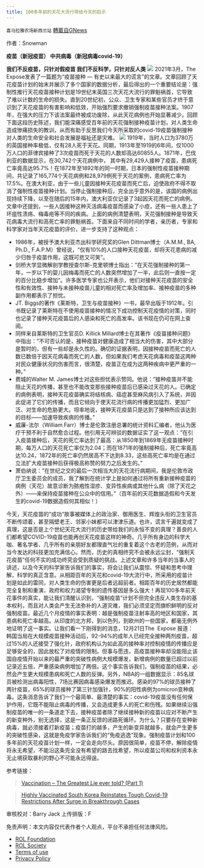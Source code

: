 ```yaml
---
title: 100多年前的天花大流行带给今天的启示
---
```

`喜马拉雅农场新西兰站` [轉載自GNews](https://gnews.org/zh-hans/1783226/)

作者：Snowman

**疫苗（新冠疫苗）
中共病毒（新冠病毒covid-19）**

**我们不反疫苗，只针对假疫苗
我们不反科学，只针对反人类**
![](https://assets.gnews.org/wp-content/uploads/2021/12/smallpox_vaccine_passports.jpg)
2021年3月，The Expose发表了一篇题为“疫苗接种 — 有史以来最大的谎言”的文章。文章回顾了天花疫苗计划的始末并展示了多个国家的数据分析，最后得出的一个重要结论是：强制性推行天花疫苗接种计划是19世纪末英国三次天花大流行的罪魁祸首，它导致了难以计数的生命的损失。直到20世纪初，公众、卫生专家和某些官员才终于意识到了天花疫苗的有害影响和低效，开始强烈要求撤销强制疫苗接种法案。1907年，在强大的压力下该法案最终被成功废除，从此天花病例也开始显著减少。回顾下面这段历史陈述，我们能深痛感受百年前的天花强制接种疫苗计划，对人类生命造成惨痛损失的教训，从而有助于反思我们今天所采取的covid-19疫苗强制接种对人类的生命安全和社会发展是福祉还是灾难。
![](https://assets.gnews.org/wp-content/uploads/2021/12/smallpox_vaccination2.jpg)
1919年，当时人口为3780万的英国接种率极低，仅有28人死于天花。同期，1913年至1919的6年间，仅1000万人口的菲律宾接种了3次疫苗而死于天花的人数却高达60855人。1871年，巴伐利亚的数据显示，在30,742个天花病例中， 其中有29,429人接种了疫苗，患病死亡率竟高达95.7%！在1872年至1892年的同一时期，日本的强制性疫苗接种期间，共记录了165,774个天花病例和28,979例死于天花的案例，患病死亡率为17.5%。在澳大利亚，由于一些儿童因接种天花疫苗而死亡后，迫使政府不得不取消了强制性疫苗接种计划。当停止强制接种后，完全出乎意外的是，该国的病例出现持续下降，以至在随后的15年内，澳大利亚仅记录了3起因天花而死亡的病例。文章中还提到，一些人因接种这种灭活病毒疫苗而感染了小痘，还有一些人患上了坏疽性溃疡、梅毒疮等不同的疾病。上面的病例清楚表明，天花强制接种是导致天花病毒大流行和高死亡率的罪魁祸首。下面来自不同时间的学者，亲历者，专家和科学家对当年天花疫苗的评价，进一步支持了这种观点：

- 1986年，被授予澳大利亚杰出科学研究奖的Glen Dittman博士（A.M.M., BA, Ph.D., F.A.P.M）曾经说，“仅有10%的人口接种天花疫苗，却将天花患病的减少归咎于疫苗作用，这既可悲又可笑”。
- 剑桥大学显微解剖学教授查尔斯-克里顿博士指出：”在天花强制接种的第一年，一岁以下的婴儿因梅毒而死亡的人数突然增加了一半，此后则一直按一定的百分比稳步增加“。许多医学专家也公开表示，他们对接种天花疫苗的安全性和有效性、接种与未接种疫苗儿童的相对死亡率及增加率、接种疫苗的多种副作用都表示了担忧。
- JT. Biggs的著作《莱斯特，卫生与疫苗接种》一书，最早出版于1912年。引书既记录了莱斯特在不使用疫苗接种的情况下成功控制天花疫情的对策，同时也记录了接种天花疫苗后的人感染和死亡的高发率。该书现在仍可在网上查阅。
- 同样来自莱斯特的卫生官员D. Killick Millard博士在其著作《疫苗接种问题》中指出：”不可否认的是，接种疫苗对健康造成了相当大的伤害，其中大部分是暂时的，但有一些却是永久性的。确切的证据表明，因接种疫苗而死亡的人数已数倍于因天花病毒而死亡的人数，但如果我们考虑天花病毒和疫苗这两种对民众健康状况的伤害而言，很清楚，疫苗正在成为这两种疾病中更严重的一种。”
- 费城的Walter M. James博士对这些担忧表示赞同。他说：”接种疫苗并不能阻止天花的传播，甚至也不能改变那些接种疫苗后已感染过天花的人。已确定的病例表明，接种天花疫苗确实将结核病、癌症甚至麻风病引入了系统，并因此促进了它们的传播，而且它倾向于使天花流行病的传播更加猛烈、更加广泛、对生命的危胁更大。坦率地说，接种天花疫苗只是达到了接种所应该达到的目标——加速导致疾病的传播。”
- 威廉-法尔（William Farr）博士是伦敦注册总署的统计资料汇编者，他认为医疗干预不利于自然愈合过程。他引用无可辨驳的数据证实了这一观点：”在引入疫苗接种后，天花的死亡率达到了最高：从1850年到1869年无疫苗接种时期，每万人口的天花死亡率仅为2.04；而在1871年的强制接种后，死亡率竟高达10.24，1872年的死亡率仍然居高不下达到8.33，这些高死亡率均是在通过立法扩大疫苗接种后获得极高称赞的努力之后发生的。”
- 萧伯纳说：”在世纪之交的最后一次相当大的天花流行病期间，我是伦敦市政厅卫生委员会的成员，我了解到在统计学上是如何通过将所有重新接种疫苗的病例（天花）故意诊断为脓疱性湿疹、变异性疾病或其他什么病（除了天花之外）——来保持疫苗接种在公众中的信用。”（百年前的天花数据造假和今天发生的covid-19数据造假何其相似！）


今天，天花疫苗的“成功“故事被媒体上的政治家、御用医生、辉煌头衔的卫生官员不断传颂着，甚至隔壁老王、邻家小妹都可以津津乐道。也许，谎言千遍就变成了真理，这是否是上个世纪天花大流行的历史带给我们的永恒不变的真理？善良的人们都希望COVID-19疫苗也能再创天花疫苗这样的神奇。几乎所有身边的科学大咖、著名学者、几乎所有的亲朋好友都理直气壮的重复着这个古老的范例，从而对当今发达的科技更加充满信心。然而，历史的真相终究不会被永远尘封，“强制天花疫苗”任何不实的成功终究会受到质疑的挑战。上述文章和许多当年的当事人的讲述，以及今天的科学家告诉我们的事实，将会让我们从震惊、怀疑和思考中理解，科学的真正含意。从相距百年的天花和covid-19大流行中，所采用的疫苗计划是如此的雷同，对人类生命的伤害更是后者远超前者。相距百年的历史居然都能完全复制和重演，政府和权力渴望专制的遗传基因是多么强大！再现100多年前天花事件的真实，能让我们清醒认识到，“强制疫苗”计划不但完全违反人类生存的基本权利，而且对人类会产生无法弥补的人道灾难，我们必须坚定而旗帜鲜明的反对强制疫苗。最近几个月疫情的事实表明：越是强制疫苗注射率高的地区和国家，其患病和死亡率越高。从印度的北方邦，到以色列，到欧州的一些国家，都毫无例外地证明了这一事实。让我们看一下刚得到的消息，12月21日The  Expose 报道：韩国当局在大规模疫苗接种活动后，92-94%的成年人已经完全接种两剂疫苗，超过15%的人还接受了强化针，政府机构认为如此高的接种率对控制疫情的传播应是足够安全的，因此放松了对疫情的限制。但事与愿违，高疫苗接种率却没能阻止该国自疫情开始以来的最严重的突破性病例大规模爆发，新增病例的数量已超过以前记录近五倍，严重感染病例增加了两倍。这个事实告诉我们，强制疫苗的结果，必然会产生更大规模患病和死亡人数的反弹。另外，NBA的一组数据显示：85名球员被检测出病毒阳性，7场比赛因病毒感染爆发而推迟。感染的97%的球员接种了两针疫苗，65%的球员接种了第三针加强针，90%的阳性病例为omicron变种病毒。这条消息告诉了我们一个最简单、最清楚的事实：covid-19疫苗没有任何保护作用，它既不能阻止病毒的传播，又会造成更多人的死亡和伤残。如果继续沿强制疫苗的唯一的一条道走下去，接种疫苗者除了继续接种新的疫苗以应对不断产生的新变种外，别无选择，这是一条正反馈的闭路死循环。为什么？只要存在变种新病毒，就必须接着打新疫苗；疫苗打的越多，产生的新变异就越多，就会产生更多的突破性感染，这就是免疫学家告诉我们的“免疫逃逸”现象。强制疫苗计划和100多年前的天花疫苗计划一样，一定会走向尽头。原因很简单，疫苗不停，解除疫情将永无希望，不能沿这条完全没有希望的路去找希望，所以疫苗公司和权利资本永无止境获取暴利的野心不可能永远得逞。

参考链接：



> [Vaccination – The Greatest Lie ever told? (Part 1)](https://dailyexpose.uk/2021/03/31/vaccination-the-greatest-lie-ever-told-part-1/)





> [Highly Vaccinated South Korea Reinstates Tough Covid-19 Restrictions After Surge in Breakthrough Cases](https://dailyexpose.uk/2021/12/21/highly-vaccinated-south-korea-reinstates-tough-covid-19-restrictions-after-surge-in-breakthrough-cases/)



审核校对：Barry Jack
上传排版：F

 

免责声明：本文内容仅代表作者个人观点，平台不承担任何法律风险。

- [ROL Foundation](https://rolfoundation.org/)
- [ROL Society](https://rolsociety.org/)
- [Terms of use](https://gnews.org/terms-of-use-3/)
- [Privacy Policy](https://gnews.org/privacy-policy/)
